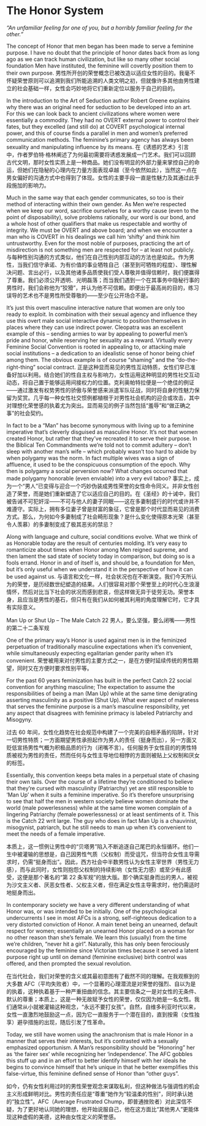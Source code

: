 # The Honor System

*“An unfamiliar feeling for one of you, but a horribly familiar feeling for the other.”*

The concept of Honor that men began has been made to serve a feminine purpose. I have no doubt that the principle of honor dates back from as long ago as we can track human civilization, but like so many other social foundation Men have instituted, the feminine will covertly position them to their own purpose.
男性所开创的荣誉概念已被改造以适应女性的目的。我毫不怀疑荣誉原则可以追溯到我们所能追溯的人类文明之初，但就像许多其他由男性建立的社会基础一样，女性会巧妙地将它们重新定位以服务于自己的目的。

In the introduction to the Art of Seduction author Robert Greene explains why there was an original need for seduction to be developed into an art. For this we can look back to ancient civilizations where women were essentially a commodity. They had no OVERT external power to control their fates, but they excelled (and still do) at COVERT psychological internal power, and this of course finds a parallel in men and women’s preferred communication methods. The feminine’s primary agency has always been sexuality and manipulating influence by its means.
在《诱惑的艺术》引言中，作者罗伯特·格林阐述了为何最初需要将诱惑发展成一门艺术。我们可以回顾古代文明，那时女性实质上是一种商品。她们没有明显的外部力量来掌控自己的命运，但她们在隐秘的心理内在力量方面表现卓越（至今依然如此），当然这一点在男女偏好的沟通方式中也得到了体现。女性的主要手段一直是性魅力及其通过此手段施加的影响力。

Much in the same way that each gender communicates, so too is their method of interacting within their own gender. As Men we’re respected when we keep our word, sacrifice ourselves for a worthy cause (even to the point of disposability), solve problems rationally, our word is our bond, and a whole host of other qualifiers that make us respectable and worthy of integrity. We must be OVERT and above board; and when we encounter a man who is COVERT in his dealings we call him ‘shifty’ and think him untrustworthy. Even for the most noble of purposes, practicing the art of misdirection is not something men are respected for – at least not publicly.
与每种性别沟通的方式类似，他们在自己性别内部互动的方法也是如此。作为男性，当我们信守承诺、为有价值的事业牺牲自己（甚至到可牺牲的程度）、理性解决问题、言出必行，以及其他诸多品质使我们受人尊敬并值得信赖时，我们便赢得了尊重。我们必须公开透明、光明磊落；而当我们遇到一个在其事务中隐秘行事的男性时，我们会称他为“狡猾”，并认为他不可信赖。即便出于最高尚的目的，练习误导的艺术也不是男性所受尊敬的——至少在公开场合不是。

It’s just this overt masculine interactive nature that women are only too ready to exploit. In combination with their sexual agency and influence they use this overt male social interactive dynamic to position themselves in places where they can use indirect power. Cleopatra was an excellent example of this – sending armies to war by appealing to powerful men’s pride and honor, while reserving her sexuality as a reward. Virtually every Feminine Social Convention is rooted in appealing to, or attacking male social institutions – a dedication to an idealistic sense of honor being chief among them. The obvious example is of course “shaming” and the “do-the-right-thing” social contract.
正是这种显而易见的男性互动特质，女性们早已准备好加以利用。结合她们的性自主权与影响力，女性运用这种明显的男性社交互动动态，将自己置于能够运用间接权力的位置。克利奥帕特拉便是一个绝佳的例证——通过激发有权势男性的骄傲与荣誉感来派遣军队征战，同时将自身的性魅力保留为奖赏。几乎每一种女性社交惯例都植根于对男性社会机构的迎合或攻击，其中对理想化荣誉感的执着尤为突出。显而易见的例子当然包括“羞辱”和“做正确之事”的社会契约。

In fact to be a “Man” has become synonymous with living up to a feminine imperative that’s cleverly disguised as masculine Honor. It’s not that women created Honor, but rather that they’ve recreated it to serve their purpose. In the Biblical Ten Commandments we’re told not to commit adultery – don’t sleep with another man’s wife – which probably wasn’t too hard to abide by when polygamy was the norm. In fact multiple wives was a sign of affluence, it used to be the conspicuous consumption of the epoch. Why then is polygamy a social perversion now? What changes occurred that made polygamy honorable (even enviable) into a very evil taboo?
事实上，成为一个“男人”已变得与迎合一个巧妙伪装成男性荣誉的女性命令同义。并非女性创造了荣誉，而是她们重新塑造了它以适应自己的目的。在《圣经》的十诫中，我们被告诫不可犯奸淫——不可与他人的妻子同眠——这在多妻制盛行的时代或许并不难遵守。实际上，拥有多位妻子曾是财富的象征，它曾是那个时代显而易见的消费方式。那么，为何如今多妻制成了社会畸形现象？是什么变化使得原本光荣（甚至令人羡慕）的多妻制变成了极其恶劣的禁忌？

Along with language and culture, social conditions evolve. What we think of as Honorable today are the result of centuries molding. It’s very easy to romanticize about times when Honor among Men reigned supreme, and then lament the sad state of society today in comparison, but doing so is a fools errand. Honor in and of itself is, and should be, a foundation for Men, but it’s only useful when we understand it in the perspective of how it can be used against us.
与语言和文化一样，社会状况也在不断演变。我们今天所认为的荣誉，是历经数世纪塑造的结果。人们很容易对那个荣誉至上的时代心生浪漫情怀，然后对比当下社会的状况而感到悲哀，但这样做无异于徒劳无功。荣誉本身，且应当是男性的基石，但只有在我们从如何被其利用的角度理解它时，它才具有实际意义。


Man Up or Shut Up – The Male Catch 22
男人，要么坚强，要么闭嘴——男性的第二十二条军规

One of the primary way’s Honor is used against men is in the feminized perpetuation of traditionally masculine expectations when it’s convenient, while simultaneously expecting egalitarian gender parity when it’s convenient.
荣誉被用来对付男性的主要方式之一，是在方便时延续传统的男性期望，同时又在方便时要求性别平等。

For the past 60 years feminization has built in the perfect Catch 22 social convention for anything masculine; The expectation to assume the responsibilities of being a man (Man Up) while at the same time denigrating asserting masculinity as a positive (Shut Up). What ever aspect of maleness that serves the feminine purpose is a man’s masculine responsibility, yet any aspect that disagrees with feminine primacy is labeled Patriarchy and Misogyny.

过去 60 年间，女性化趋势在社会规范中构建了一个完美的自相矛盾的陷阱，针对一切男性特质；一方面期望男性承担起作为男人的责任（挺身而出），另一方面又贬低宣扬男性气概为积极品质的行为（闭嘴不言）。任何服务于女性目的的男性特质被视为男性的责任，然而任何与女性主导地位相悖的方面则被贴上父权制和厌女的标签。

Essentially, this convention keeps beta males in a perpetual state of chasing their own tails. Over the course of a lifetime they’re conditioned to believe that they’re cursed with masculinity (Patriarchy) yet are still responsible to ‘Man Up’ when it suits a feminine imperative. So it’s therefore unsurprising to see that half the men in western society believe women dominate the world (male powerlessness) while at the same time women complain of a lingering Patriarchy (female powerlessness) or at least sentiments of it. This is the Catch 22 writ large. The guy who does in fact Man Up is a chauvinist, misogynist, patriarch, but he still needs to man up when it’s convenient to meet the needs of a female imperative.

本质上，这一惯例让男性中的“贝塔男”陷入不断追逐自己尾巴的永恒循环。他们一生中被灌输的思想是，自己因男性气质（父权制）而受诅咒，但当符合女性主导需求时，仍需“挺身而出”。因此，西方社会中半数男性认为女性主宰世界（男性无力感），而与此同时，女性则抱怨父权制的持续影响（女性无力感）或至少有此感受，这便是那个著名的“第 22 条军规”的放大版。那个确实挺身而出的男人，被视为沙文主义者、厌恶女性者、父权主义者，但在满足女性主导需求时，他仍需适时地挺身而出。

In contemporary society we have a very different understanding of what Honor was, or was intended to be initially. One of the psychological undercurrents I see in most AFCs is a strong, self-righteous dedication to a very distorted conviction of Honor. A main tenet being an unearned, default respect for women; essentially an unearned Honor placed on a woman for no other reason than she’s female. We learn this (usually) from the time we’re children, “never hit a girl”. Naturally, this has only been ferociously encouraged by the feminine since Victorian times because it served a latent purpose right up until on demand (feminine exclusive) birth control was offered, and then prompted the sexual revolution.

在当代社会，我们对荣誉的含义或其最初意图有了截然不同的理解。在我观察到的大多数 AFC（平均失败者）中，一个显著的心理潜流是对荣誉的强烈、自以为是的执着，这种执着基于一种严重扭曲的信念。其主要信条之一是对女性的无条件、默认的尊重；本质上，这是一种无故赋予女性的荣誉，仅仅因为她是一名女性。我们通常从小就被灌输这种观念，“永远不要打女孩”。自然，自维多利亚时代以来，女性一直激烈地鼓励这一点，因为它一直服务于一个潜在目的，直到按需（女性独享）避孕措施的出现，随后引发了性革命。

Today, we still have women using the anachronism that is male Honor in a manner that serves their interests, but it’s contrasted with a sexually emphasized opportunism. A Man’s responsibility should be “Honoring” her as ‘the fairer sex’ while recognizing her ‘independence’. The AFC gobbles this stuff up and in an effort to better identify himself with her ideals he begins to convince himself that he’s unique in that he better exemplifies this false-virtue, this feminine defined sense of Honor than “other guys”.

如今，仍有女性利用过时的男性荣誉观念来谋取私利，但这种做法与强调性的机会主义形成鲜明对比。男性的责任应是“尊重”她作为“较温柔的性别”，同时承认她的“独立性”。AFC（Average Frustrated Chump，即普通挫败者）对此深信不疑，为了更好地认同她的理想，他开始说服自己，他在这方面比“其他男人”更能体现这种虚假的美德，这种由女性定义的荣誉感。